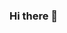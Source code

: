 ### Hi there 👋

<!--
**pedrohsouza20/pedrohsouza20** is a ✨ _special_ ✨ repository because its `README.md` (this file) appears on your GitHub profile.

## Sobre mim

- 🔭 I’m currently working Front-end projects...
- 🌱 I’m currently learning learn Back-end...
- 👯 I’m looking to collaborate on Great Ideas...
- 🤔 I’m looking for help with Node.js, Express & Adonis.js (LOL)...
- 💬 Ask me about Things, Code, Music...
- 📫 How to reach me: I'am everywhere, don't worry...
- ⚡ Fun fact: Skates are dangerous! Be careful :P...
-->

